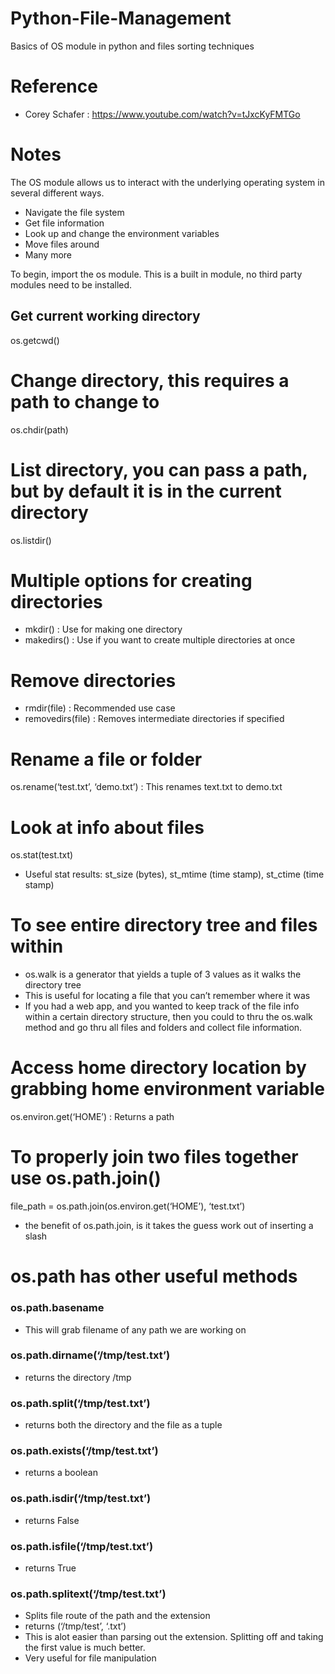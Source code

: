 # Python-File-Management
Basics of OS module in python and files sorting techniques

# Reference
- Corey Schafer : https://www.youtube.com/watch?v=tJxcKyFMTGo

# Notes 
The OS module allows us to interact with the underlying operating system in several different ways.

- Navigate the file system
- Get file information
- Look up and change the environment variables
- Move files around
- Many more

To begin, import the os module. This is a built in module, no third party modules need to be installed.


## Get current working directory
os.getcwd()


# Change directory, this requires a path to change to
os.chdir(path)


# List directory, you can pass a path, but by default it is in the current directory
os.listdir()


# Multiple options for creating directories
- mkdir() : Use for making one directory
- makedirs() : Use if you want to create multiple directories at once


# Remove directories
- rmdir(file) : Recommended use case
- removedirs(file) : Removes intermediate directories if specified


# Rename a file or folder
os.rename(‘test.txt’, ‘demo.txt’) : This renames text.txt to demo.txt


# Look at info about files
os.stat(test.txt)
 - Useful stat results: st_size (bytes), st_mtime (time stamp), st_ctime (time stamp)


# To see entire directory tree and files within
- os.walk is a generator that yields a tuple of 3 values as it walks the directory tree
- This is useful for locating a file that you can’t remember where it was
- If you had a web app, and you wanted to keep track of the file info within a certain directory structure, then you could to thru the os.walk method and go thru all files and folders and collect file information.


# Access home directory location by grabbing home environment variable
os.environ.get(‘HOME’) : Returns a path

# To properly join two files together use os.path.join()
file_path = os.path.join(os.environ.get(‘HOME’), ‘test.txt’)
- the benefit of os.path.join, is it takes the guess work out of inserting a slash

# os.path has other useful methods
### os.path.basename
- This will grab filename of any path we are working on

### os.path.dirname(‘/tmp/test.txt’)
- returns the directory /tmp

### os.path.split(‘/tmp/test.txt’)
- returns both the directory and the file as a tuple

### os.path.exists(‘/tmp/test.txt’)
- returns a boolean

### os.path.isdir(‘/tmp/test.txt’)
- returns False

### os.path.isfile(‘/tmp/test.txt’)
- returns True

### os.path.splitext(‘/tmp/test.txt’)
- Splits file route of the path and the extension
- returns (‘/tmp/test’, ‘.txt’)
- This is alot easier than parsing out the extension. Splitting off and taking the first value is much better.
- Very useful for file manipulation
